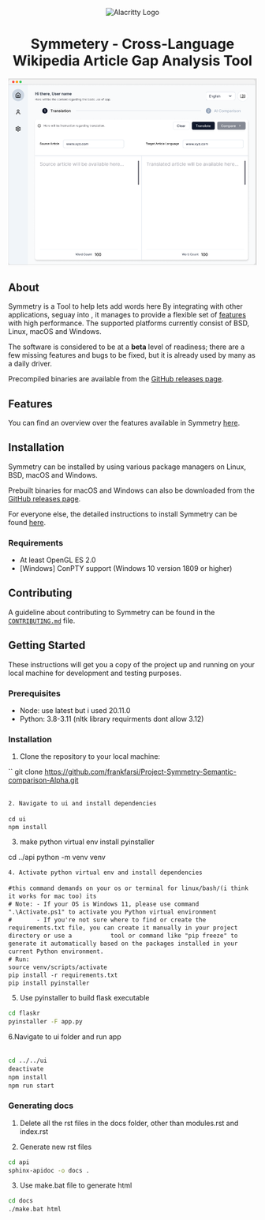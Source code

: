 <p align="center">
    <img width="200" alt="Alacritty Logo" src="https://www.grey-box.ca/wp-content/uploads/2018/05/logoGREY-BOX.jpg">
</p>

<h1 align="center">Symmetery - Cross-Language Wikipedia Article Gap Analysis Tool</h1>

<p align="center">
  <img alt="Symmetery - Cross-language Wikipedia article gap analysis tool"
       src="extras/symmetrydemo.png">
</p>

## About

Symmetry is a Tool to help lets add words here By integrating with other
applications, seguay into , it manages to
provide a flexible set of [features](./docs/features.md) with high performance.
The supported platforms currently consist of BSD, Linux, macOS and Windows.

The software is considered to be at a **beta** level of readiness; there are
a few missing features and bugs to be fixed, but it is already used by many as
a daily driver.

Precompiled binaries are available from the [GitHub releases page](https://github.com/frankfarsi/Project-Symmetry-Semantic-comparison-Alpha/releases).

## Features

You can find an overview over the features available in Symmetry [here](./docs/features.md).

## Installation

Symmetry can be installed by using various package managers on Linux, BSD,
macOS and Windows.

Prebuilt binaries for macOS and Windows can also be downloaded from the
[GitHub releases page](https://github.com/frankfarsi/Project-Symmetry-Semantic-comparison-Alpha/releases).

For everyone else, the detailed instructions to install Symmetry can be found
[here](INSTALL.md).

### Requirements

- At least OpenGL ES 2.0
- [Windows] ConPTY support (Windows 10 version 1809 or higher)

## Contributing

A guideline about contributing to Symmetry can be found in the
[`CONTRIBUTING.md`](CONTRIBUTING.md) file.

## Getting Started

These instructions will get you a copy of the project up and running on your local machine for development and testing purposes.

### Prerequisites

- Node: use latest but i used 20.11.0
- Python: 3.8-3.11 (nltk library requirments dont allow 3.12)

### Installation

1. Clone the repository to your local machine:

``
git clone https://github.com/frankfarsi/Project-Symmetry-Semantic-comparison-Alpha.git
```

2. Navigate to ui and install dependencies

cd ui
npm install
```
3. make python virtual env install pyinstaller

cd ../api
python -m venv venv
```
4. Activate python virtual env and install dependencies 

#this command demands on your os or terminal for linux/bash/(i think it works for mac too) its
# Note: - If your OS is Windows 11, please use command ".\Activate.ps1" to activate you Python virtual environment
#       - If you're not sure where to find or create the requirements.txt file, you can create it manually in your project directory or use a           tool or command like "pip freeze" to generate it automatically based on the packages installed in your current Python environment.
# Run:   
source venv/scripts/activate
pip install -r requirements.txt
pip install pyinstaller
```


5. Use pyinstaller to build flask executable 
```bash
cd flaskr
pyinstaller -F app.py
```
6.Navigate to ui folder and run app
```bash

cd ../../ui
deactivate
npm install
npm run start

```

### Generating docs

1. Delete all the rst files in the docs folder, other than modules.rst and index.rst

2. Generate new rst files

```bash
cd api
sphinx-apidoc -o docs .
```

3. Use make.bat file to generate html

```bash
cd docs
./make.bat html
